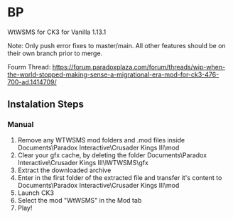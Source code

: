 # BP
WtWSMS for CK3 for Vanilla 1.13.1

Note: Only push error fixes to master/main. All other features should be on their own branch prior to merge.

Fourm Thread: https://forum.paradoxplaza.com/forum/threads/wip-when-the-world-stopped-making-sense-a-migrational-era-mod-for-ck3-476-700-ad.1414709/

## Instalation Steps

### Manual
1. Remove any WTWSMS mod folders and .mod files inside Documents\Paradox Interactive\Crusader Kings III\mod
2. Clear your gfx cache, by deleting the folder Documents\Paradox Interactive\Crusader Kings III\IWTWSMS\gfx
3. Extract the downloaded archive
4. Enter in the first folder of the extracted file and transfer it's content to Documents\Paradox Interactive\Crusader Kings III\mod
5. Launch CK3
6. Select the mod "WtWSMS" in the Mod tab
7. Play!
